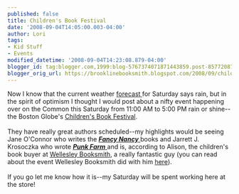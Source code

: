 ```yaml
---
published: false
title: Children's Book Festival
date: '2008-09-04T14:05:00.003-04:00'
author: Lori
tags:
- Kid Stuff
- Events
modified_datetime: '2008-09-04T14:23:08.879-04:00'
blogger_id: tag:blogger.com,1999:blog-5767374071871443859.post-8577208735697798205
blogger_orig_url: https://brooklinebooksmith.blogspot.com/2008/09/childrens-book-festival.html
---
```


Now I know that the current weather <a href="https://weather.boston.com/">forecast </a>for Saturday says rain, but in the spirit of optimism I thought I would post about a nifty event happening over on the Common this Saturday from 11:00 AM to 5:00 PM rain or shine--the Boston Globe's <a href="https://www.bostonglobe.com/promotions/childrenbookfest/">Children's Book Festival</a>.<br /><br />They have really great authors scheduled--my highlights would be seeing Jane O'Connor who writes the <a href="https://brookline.booksense.com/NASApp/store/Product?s=showproduct&amp;isbn=9780060542092"><strong><em>Fancy Nancy</em></strong> </a>books and Jarrett J. Krosoczka who wrote <a href="https://brookline.booksense.com/NASApp/store/Product?s=showproduct&amp;isbn=9780375824296"><strong><em>Punk Farm</em></strong> </a>and is, according to Alison, the children's book buyer at <a href="https://www.wellesleybooksmith.com/">Wellesley Booksmith</a>, a really fantastic guy (you can read about the event Wellesley Booksmith did with him <a href="https://www.publishersweekly.com/blog/660000266/post/1750016375.html">here</a>).<br /><br />If you go let me know how it is--my Saturday will be spent working here at the store!